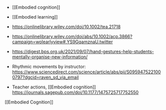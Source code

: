   - [[Embodied cognition]]
  - [[Embodied learning]]

  - https://onlinelibrary.wiley.com/doi/10.1002/tea.21718

  - https://onlinelibrary.wiley.com/doi/abs/10.1002/acp.3866?campaign=wolearlyview#.YS9GqamznaU.twitter

  - https://digest.bps.org.uk/2021/09/07/hand-gestures-help-students-mentally-organise-new-information/

  - Rhythmic movements by instructor:
    https://www.sciencedirect.com/science/article/abs/pii/S0959475221000797?dgcid=raven_sd_via_email

  - Teacher actions, [[Embodied cognition]]
    https://journals.sagepub.com/doi/10.1177/1475725717752550

[[Embodied Cognition]]